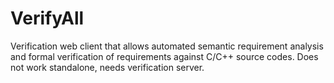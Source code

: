 # VerifyAll
Verification web client that allows automated semantic requirement analysis and formal verification of requirements against C/C++ source codes. Does not work standalone, needs verification server.
